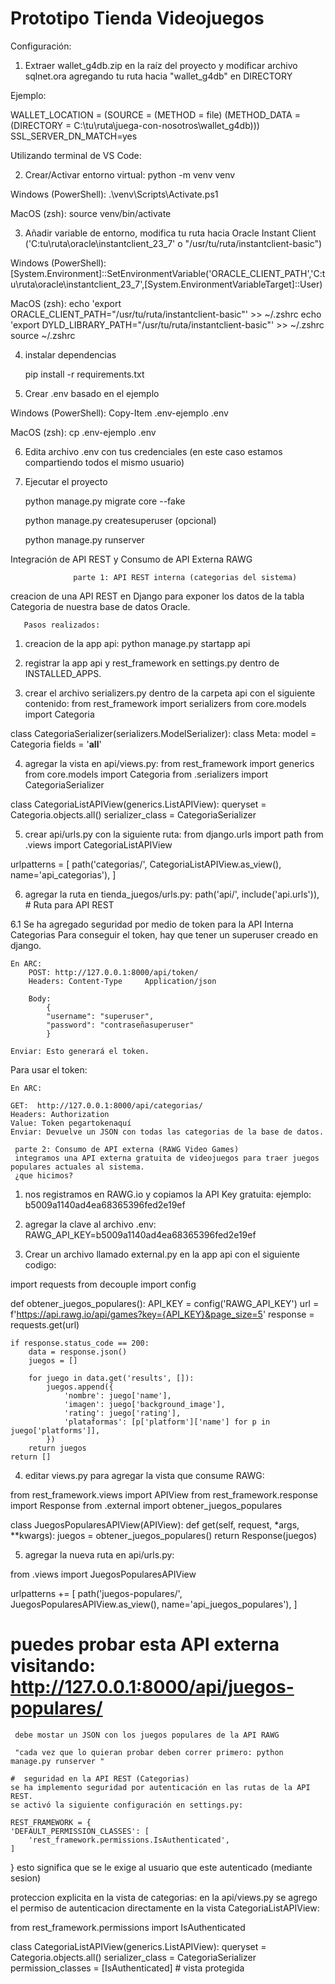 ﻿# Prototipo Tienda Videojuegos

Configuración:

1. Extraer wallet_g4db.zip en la raíz del proyecto y modificar archivo sqlnet.ora agregando tu ruta hacia "wallet_g4db" en DIRECTORY

Ejemplo:

WALLET_LOCATION = (SOURCE = (METHOD = file) (METHOD_DATA = (DIRECTORY = C:\tu\ruta\juega-con-nosotros\wallet_g4db)))
SSL_SERVER_DN_MATCH=yes

Utilizando terminal de VS Code:

2. Crear/Activar entorno virtual: python -m venv venv

Windows (PowerShell):
	.\venv\Scripts\Activate.ps1

MacOS (zsh):
	source venv/bin/activate

3. Añadir variable de entorno, modifica tu ruta hacia Oracle Instant Client
('C:tu\ruta\oracle\instantclient_23_7' o "/usr/tu/ruta/instantclient-basic")

Windows (PowerShell):
	[System.Environment]::SetEnvironmentVariable('ORACLE_CLIENT_PATH','C:tu\ruta\oracle\instantclient_23_7',[System.EnvironmentVariableTarget]::User)

MacOS (zsh):
	echo 'export ORACLE_CLIENT_PATH="/usr/tu/ruta/instantclient-basic"' >> ~/.zshrc
	echo 'export DYLD_LIBRARY_PATH="/usr/tu/ruta/instantclient-basic"' >> ~/.zshrc
	source ~/.zshrc

4. instalar dependencias

	pip install -r requirements.txt

5. Crear .env basado en el ejemplo

Windows (PowerShell):
	Copy-Item .env-ejemplo .env

MacOS (zsh):
	cp .env-ejemplo .env

6. Edita archivo .env con tus credenciales (en este caso estamos compartiendo todos el mismo usuario)

7. Ejecutar el proyecto

	python manage.py migrate core --fake

	python manage.py createsuperuser (opcional)

	python manage.py runserver





Integración de API REST y Consumo de API Externa RAWG 

	              parte 1: API REST interna (categorias del sistema)
 creacion de una API REST en Django para exponer los datos de la tabla Categoria de nuestra base de datos Oracle.

       Pasos realizados:
1. creacion de la app api:
python manage.py startapp api

2. registrar la app api y rest_framework en settings.py dentro de INSTALLED_APPS.

3. crear el archivo serializers.py dentro de la carpeta api con el siguiente contenido:
from rest_framework import serializers
from core.models import Categoria

class CategoriaSerializer(serializers.ModelSerializer):
    class Meta:
        model = Categoria
        fields = '__all__'

4. agregar la vista en api/views.py:
from rest_framework import generics
from core.models import Categoria
from .serializers import CategoriaSerializer

class CategoriaListAPIView(generics.ListAPIView):
    queryset = Categoria.objects.all()
    serializer_class = CategoriaSerializer

5.	crear api/urls.py con la siguiente ruta:
from django.urls import path
from .views import CategoriaListAPIView

urlpatterns = [
    path('categorias/', CategoriaListAPIView.as_view(), name='api_categorias'),
]

6. agregar la ruta en tienda_juegos/urls.py:
path('api/', include('api.urls')),  # Ruta para API REST


6.1 Se ha agregado seguridad por medio de token para la API Interna Categorias
    Para conseguir el token, hay que tener un superuser creado en django.
    
    En ARC:
        POST: http://127.0.0.1:8000/api/token/ 
        Headers: Content-Type     Application/json

        Body:
            {
            "username": "superuser",
            "password": "contraseñasuperuser"
            }
    
    Enviar: Esto generará el token.

Para usar el token:
    
	En ARC:
    	
	GET:  http://127.0.0.1:8000/api/categorias/
 	Headers: Authorization
	Value: Token pegartokenaquí
	Enviar: Devuelve un JSON con todas las categorias de la base de datos. 

	 parte 2: Consumo de API externa (RAWG Video Games) 
	 integramos una API externa gratuita de videojuegos para traer juegos populares actuales al sistema.
	 ¿que hicimos?
1. nos registramos en RAWG.io
y copiamos la API Key gratuita:
ejemplo: b5009a1140ad4ea68365396fed2e19ef

2. agregar la clave al archivo .env:
RAWG_API_KEY=b5009a1140ad4ea68365396fed2e19ef

3. Crear un archivo llamado external.py en la app api con el siguiente codigo:

import requests
from decouple import config

def obtener_juegos_populares():
    API_KEY = config('RAWG_API_KEY')
    url = f'https://api.rawg.io/api/games?key={API_KEY}&page_size=5'
    response = requests.get(url)

    if response.status_code == 200:
        data = response.json()
        juegos = []

        for juego in data.get('results', []):
            juegos.append({
                'nombre': juego['name'],
                'imagen': juego['background_image'],
                'rating': juego['rating'],
                'plataformas': [p['platform']['name'] for p in juego['platforms']],
            })
        return juegos
    return []
  
  4. editar views.py para agregar la vista que consume RAWG:
 
  from rest_framework.views import APIView
from rest_framework.response import Response
from .external import obtener_juegos_populares

class JuegosPopularesAPIView(APIView):
    def get(self, request, *args, **kwargs):
        juegos = obtener_juegos_populares()
        return Response(juegos)

5. agregar la nueva ruta en api/urls.py:
  
  from .views import JuegosPopularesAPIView

urlpatterns += [
    path('juegos-populares/', JuegosPopularesAPIView.as_view(), name='api_juegos_populares'),
]

 # puedes probar esta API externa visitando:  http://127.0.0.1:8000/api/juegos-populares/
     debe mostar un JSON con los juegos populares de la API RAWG

	 "cada vez que lo quieran probar deben correr primero: python manage.py runserver "

    #  seguridad en la API REST (Categorias)
    se ha implemento seguridad por autenticación en las rutas de la API REST.
    se activó la siguiente configuración en settings.py:

    REST_FRAMEWORK = {
    'DEFAULT_PERMISSION_CLASSES': [
        'rest_framework.permissions.IsAuthenticated',
    ]
}
esto significa que se le exige al usuario que este autenticado (mediante sesion)

 proteccion explicita en la vista de categorias: en la api/views.py se agrego el permiso de autenticacion directamente en la vista CategoriaListAPIView:

 from rest_framework.permissions import IsAuthenticated

class CategoriaListAPIView(generics.ListAPIView):
    queryset = Categoria.objects.all()
    serializer_class = CategoriaSerializer
    permission_classes = [IsAuthenticated]  # vista protegida

    





